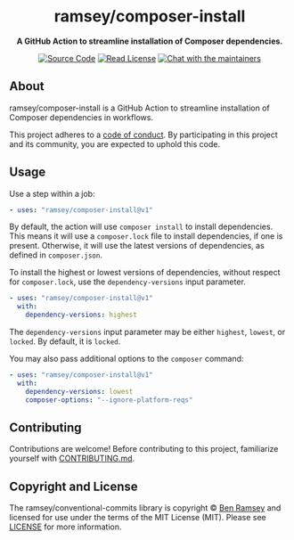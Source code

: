 <h1 align="center">ramsey/composer-install</h1>

<p align="center">
    <strong>A GitHub Action to streamline installation of Composer dependencies.</strong>
</p>

<p align="center">
    <a href="https://github.com/ramsey/composer-install"><img src="http://img.shields.io/badge/source-ramsey/composer--install-blue.svg?style=flat-square" alt="Source Code"></a>
    <a href="https://github.com/ramsey/composer-install/blob/main/LICENSE"><img src="https://img.shields.io/badge/license-MIT-darkcyan.svg?style=flat-square" alt="Read License"></a>
    <a href="https://phpc.chat/channel/ramsey"><img src="https://img.shields.io/badge/phpc.chat-%23ramsey-darkslateblue?style=flat-square" alt="Chat with the maintainers"></a>
</p>

## About

ramsey/composer-install is a GitHub Action to streamline installation of
Composer dependencies in workflows.

This project adheres to a [code of conduct](CODE_OF_CONDUCT.md).
By participating in this project and its community, you are expected to
uphold this code.

## Usage

Use a step within a job:

```yaml
- uses: "ramsey/composer-install@v1"
```

By default, the action will use `composer install` to install dependencies. This
means it will use a `composer.lock` file to install dependencies, if one is
present. Otherwise, it will use the latest versions of dependencies, as defined
in `composer.json`.

To install the highest or lowest versions of dependencies, without respect for
`composer.lock`, use the `dependency-versions` input parameter.

```yaml
- uses: "ramsey/composer-install@v1"
  with:
    dependency-versions: highest
```

The `dependency-versions` input parameter may be either `highest`, `lowest`, or
`locked`. By default, it is `locked`.

You may also pass additional options to the `composer` command:

```yaml
- uses: "ramsey/composer-install@v1"
  with:
    dependency-versions: lowest
    composer-options: "--ignore-platform-reqs"
```

## Contributing

Contributions are welcome! Before contributing to this project, familiarize
yourself with [CONTRIBUTING.md](CONTRIBUTING.md).

## Copyright and License

The ramsey/conventional-commits library is copyright © [Ben Ramsey](https://benramsey.com)
and licensed for use under the terms of the MIT License (MIT). Please see
[LICENSE](LICENSE) for more information.
